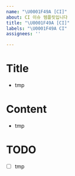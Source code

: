 ```yaml
---
name: "\U0001F49A [CI]"
about: CI 이슈 템플릿입니다
title: "\U0001F49A [CI]"
labels: "\U0001F49A CI"
assignees: ''

---
```


# Title
- tmp

# Content
- tmp

# TODO
- [ ] tmp
